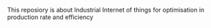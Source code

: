 This reposiory is about Industrial Internet of things for optimisation in production rate and efficiency
